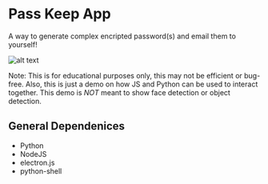 # Pass Keep App
A way to generate complex encripted password(s) and email them to yourself!




![alt text](http://url/to/img.png)




Note: This is for educational purposes only, this may not be efficient or bug-free. Also, this is just a demo on how
JS and Python can be used to interact together. This demo is *NOT* meant to show face detection or object detection.

## General Dependenices
  * Python
  * NodeJS
  * electron.js
  * python-shell
 

